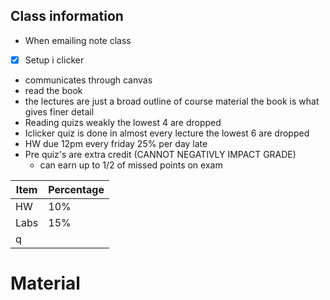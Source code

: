 


## Class information
- When emailing note class
- [x] Setup i clicker 
- communicates through canvas
- read the book
- the lectures are just a broad outline of course material the book is what gives finer detail 
- Reading quizs weakly the lowest 4 are dropped 
- Iclicker quiz is done in almost every lecture the lowest 6 are dropped
- HW due 12pm every friday 25% per day late
- Pre quiz's are extra credit (CANNOT NEGATIVLY IMPACT GRADE)
	- can earn up to 1/2 of missed points on exam 



| Item | Percentage |
| ---- | ---------- |
| HW   | 10%        |
| Labs | 15%        |
|  q   |            |

# Material 
